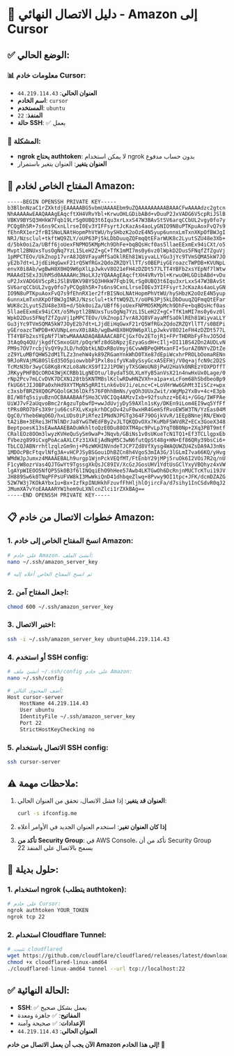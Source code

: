 # 🎯 دليل الاتصال النهائي - Amazon إلى Cursor

## ✅ الوضع الحالي:

### 📊 معلومات خادم Cursor:
- **العنوان الحالي**: `44.219.114.43`
- **اسم الخادم**: `cursor`
- **المستخدم**: `ubuntu`
- **المنفذ**: `22`
- **حالة SSH**: ✅ يعمل

### 🔧 المشكلة:
- **ngrok يحتاج authtoken**: لا يمكن استخدام ngrok بدون حساب مدفوع
- **العنوان يتغير**: العنوان يتغير باستمرار

## 🔑 المفتاح الخاص لخادم Amazon:

```
-----BEGIN OPENSSH PRIVATE KEY-----
b3BlbnNzaC1rZXktdjEAAAAABG5vbmUAAAAEbm9uZQAAAAAAAAABAAACFwAAAAdzc2gtcn
NhAAAAAwEAAQAAAgEAqcftXH4VRvYbl+KrwuOHLGDibABd+vDuuP2JxVADG6V5cpRiJSlB
VBKV9BYSQ3HHkW7Fqb19LrSg0UBQ3t6Iqu3xrLxxS47W3BAvStSV6arqCCbUL2vgy0fo7y
PCQg8h5R+7s6ns9CxnLlrseI0Ev3YIFFsyrtJcKazAs4aoLyGNIO9N8uPTKpuAoxFvQ7s9
fEhnRX1er2frBISNoLNAtHopmPhVtWU/hySHbzK2oOzE4N5yup6unnxLmTxnXKpOfBWJgI
NRJ/Nzsclul+tkftWQ9ZLY/oUP63Pj5kLDbDuuqZQFmqQtEFarWUK8c2LyutSZU48e3Xb+
d/5bk0oiZa/UBff6joUexFNPMO5KMpMch9DhFe+bqBQsHcf0as5llaeEExmEx94iCXt/o5
Mvptl2BNUxsTusOgNq7YzL15LeH2Z+gC+TfK1mMI7ms0y6vz0lWpkD2Dus5FNqfZfZguVj
1pMPCTEOv/UkZnop17vrA8JQ8VFayaMfSaOklREh81WiyvaLLYGu3jYc9TVmSQMA5kW7JO
yE2b7dt+LJjdEiHqGwxF21rQ5WfRGx2QdoZRZQYllTT/s0BEPiyGEroazcTWPDB+KVUNpL
envX0i8Ab/wgBwH8X0HQ9W6pXlLpJwkvV8O21eFH4zDZDt577LTT4YBFb2xsYEpNf7lWtw
MAAAdISExJ3UhMSd0AAAAHc3NoLXJzYQAAAgEAqcftXH4VRvYbl+KrwuOHLGDibABd+vDu
uP2JxVADG6V5cpRiJSlBVBKV9BYSQ3HHkW7Fqb19LrSg0UBQ3t6Iqu3xrLxxS47W3BAvSt
SV6arqCCbUL2vgy0fo7yPCQg8h5R+7s6ns9CxnLlrseI0Ev3YIFFsyrtJcKazAs4aoLyGN
IO9N8uPTKpuAoxFvQ7s9fEhnRX1er2frBISNoLNAtHopmPhVtWU/hySHbzK2oOzE4N5yup
6unnxLmTxnXKpOfBWJgINRJ/Nzsclul+tkftWQ9ZLY/oUP63Pj5kLDbDuuqZQFmqQtEFar
WUK8c2LyutSZU48e3Xb+d/5bk0oiZa/UBff6joUexFNPMO5KMpMch9DhFe+bqBQsHcf0as
5llaeEExmEx94iCXt/o5Mvptl2BNUxsTusOgNq7YzL15LeH2Z+gC+TfK1mMI7ms0y6vz0l
WpkD2Dus5FNqfZfZguVj1pMPCTEOv/UkZnop17vrA8JQ8VFayaMfSaOklREh81WiyvaLLY
Gu3jYc9TVmSQMA5kW7JOyE2b7dt+LJjdEiHqGwxF21rQ5WfRGx2QdoZRZQYllTT/s0BEPi
yGEroazcTWPDB+KVUNpLenvX0i8Ab/wgBwH8X0HQ9W6pXlLpJwkvV8O21eFH4zDZDt577L
TT4YBFb2xsYEpNf7lWtwMAAAADAQABAAACABFCjGxfOv2ETojR1+FPrTHDRbFyFhvJO5Od
3tAq0q4QU/jkgdfCSmxoGUt/pOqrWfz8dGbNpzjEzyaGsdH+cIlj+DI11BS42Dn2AUDLvN
PM9s7OV7rcbjVsQY9yJLD/hdQbtkLNDxRBoVmyj6CvwWBPeQHMxanFI+5urAZ0NYvZDtZe
zZ9YLuMBfQHW52dM1TLZz3nehW4yk89ZRGamYnkWhD0TXe87dEpiWcxhrPROLbOomaRENn
9RJoRVAjMG80SlEd35O5piowvbbP1Pxl8oifyVKa8ySsyGcxA5EFHj/V0q+ajfcN9c2D2S
TcMzN3br3wyCG8Kq8rKzLo8aNcXS9fI2J1POWjyTXSGWoUN8jPwU2HaVk0NREzYOXPDffT
JRKyyPHFBQcORO43WjKCRBb1LgNEOtu/l8ydaTSOLXLmYyB5anVsX21n4nwHxUx0Lage/0
rNp2Pcv7mLCvDVK7DCXN128tbSKNTMBslKclwRDwHNZVXh+a1pa+xLcFom68hSbdbeoBp9
fkUG6tJIJ0BPa0xhHd9XYTMpN5gRRItLnk6vbVJi/eLnc+C+LoVHrWw6GhMt3IiSCz+wpx
c3xsbfBRZ9XQ0GPGQolGK36lDkf576F0hhBmNs/yqOh3UUxZwit/xWgMp2YxBv+4c+E3pb
BI/W8fq5siyuBznOCBAAABAAfSHo3CV0CIQq4AMzvIxb+92fsuhzz+bE4i+/GGq/IWFPAe
UiWJ7vF2aUqvoBmc2rAgzuTpbwfD+wwJdUvjyDy59AXln1sKy/DKEn9iLom4EI9wq5YfFf
tPRs0RO7bFs3X9rju66csFXLvKxpkrhDCpDv42uF0wxHR4GemSfRvoEW5W3TN/YzEas04M
QgC0/Yheb6WqO6D/hxLUDs0iPiRfezIPNdNJPGTg364F79OGjkVvR/1EEpBNnejRN/EWxQ
tA2iBm+3ERei3HTNlNDrJa8YwGTWEdFBy2vJLTQKQDvOXx7KuMbFSWVdRZ+ECx3GoeX348
BeptpoesK13sEAwAAAEBAOuWkhltoQzE0Du88OXTM4pc9PvLp3YqT0B0Np+2Xq3PBT9mtf
CRalEOz8OOm3lwyzKVHeQuSySm9waP+JNqvb/GBiNs1v0sUKueTcN1TQ1+Ef3TCLlgpxEb
fVbezg899iCxgPoAcaAXLCFz31XkEjAdNqM5C3wN6futQpSt48g+HN+Ef86QRy39bsCi6+
TbLCQJABNrrhtlzqlzGm9nj+P6zWKHINVndeTJCP7Zd8VfXysg4WAQUWZU4ZsDA9AJ3nNs
1MDOcPBcFtqvlNfg3A+vHCPJSyBSGouiDhBZCn8h4VgoS3mIA3G/3lGLmI7va66KQ/yHvg
WMdWJpJumxz4MAAAEBALh9urgp1WjnPckVEQfMT/FtEnbY29jMPj5ruOk6I2VOi7R2q/nU
F1cyW8ozrVas4QJTGwYt9TgssgXkQsJC89IV/XcGzJGosUHV1YdtUsGClYxyVBQhyz4xVW
lgAYpWIEOO5NfQP5Sk0B3f6lINQqiEhO9hHee57Awb4LKTGwOh6DcRnjnMUCTcKTui19JV
JH889Sw6k0TNqPFPsUFVW8kI3MwWkiQnD41dhbqeZlwq+8Pvwy9OI1tpc+JFK/dcmDZAZG
52W7W3j7KOkAYbx1u+Bx+IzfkpINUHkhFzuvfFhHljhlOjircFa/d7sihy1InCSdvR0qJ2
JMumXA7vYoEAAAARYW1hem9uLXNlcnZlci1rZXkBAg==
-----END OPENSSH PRIVATE KEY-----
```

## 📋 خطوات الاتصال من خادم Amazon:

### 1. انسخ المفتاح الخاص إلى خادم Amazon:
```bash
# على خادم Amazon، أنشئ الملف:
nano ~/.ssh/amazon_server_key

# ثم انسخ المفتاح الخاص أعلاه إليه
```

### 2. اجعل المفتاح آمن:
```bash
chmod 600 ~/.ssh/amazon_server_key
```

### 3. اختبر الاتصال:
```bash
ssh -i ~/.ssh/amazon_server_key ubuntu@44.219.114.43
```

### 4. أو استخدم SSH config:
```bash
# أنشئ ملف ~/.ssh/config على خادم Amazon:
nano ~/.ssh/config

# أضف المحتوى التالي:
Host cursor-server
    HostName 44.219.114.43
    User ubuntu
    IdentityFile ~/.ssh/amazon_server_key
    Port 22
    StrictHostKeyChecking no
```

### 5. الاتصال باستخدام SSH config:
```bash
ssh cursor-server
```

## ⚠️ ملاحظات مهمة:

1. **العنوان قد يتغير**: إذا فشل الاتصال، تحقق من العنوان الحالي:
   ```bash
   curl -s ifconfig.me
   ```

2. **إذا كان العنوان تغير**: استخدم العنوان الجديد في الأوامر أعلاه

3. **تأكد من Security Group**: في AWS Console، تأكد من أن Security Group يسمح بالاتصال على المنفذ 22

## 🔧 حلول بديلة:

### 1. استخدام ngrok (يتطلب authtoken):
```bash
# على خادم Cursor:
ngrok authtoken YOUR_TOKEN
ngrok tcp 22
```

### 2. استخدام Cloudflare Tunnel:
```bash
# تثبيت cloudflared
wget https://github.com/cloudflare/cloudflared/releases/latest/download/cloudflared-linux-amd64
chmod +x cloudflared-linux-amd64
./cloudflared-linux-amd64 tunnel --url tcp://localhost:22
```

## ✅ الحالة النهائية:
- **SSH**: ✅ يعمل بشكل صحيح
- **المفاتيح**: ✅ جاهزة ومعدة
- **الإعدادات**: ✅ صحيحة وآمنة
- **العنوان الحالي**: `44.219.114.43`

**الآن يجب أن يعمل الاتصال من خادم Amazon إلى هذا الخادم! 🎉**
